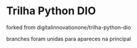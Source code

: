# Trilha Python DIO
forked from digitalinnovationone/trilha-python-dio

branches foram unidas para apareces na principal